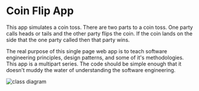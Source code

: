 Coin Flip App
=================

This app simulates a coin toss.  There are two parts to a coin toss.  One party calls heads or tails and the other party flips the coin.  If the coin lands on the side that the one party called then that party wins.

The real purpose of this single page web app is to teach software engineering principles, design patterns, and some of it's methodologies.  This app is a multipart series.  The code should be simple enough that it doesn't muddy the water of understanding the software engineering.  

![class diagram](https://raw.githubusercontent.com/sparksmb/coin-flip-app/master/doc/coin-flip-app.png)